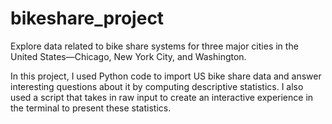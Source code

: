 # bikeshare_project
Explore data related to bike share systems for three major cities in the United States—Chicago, New York City, and Washington.

In this project, I used Python code to import US bike share data and answer interesting questions about it by computing descriptive statistics.
I also used a script that takes in raw input to create an interactive experience in the terminal to present these statistics.
